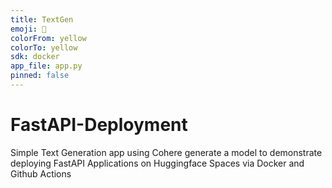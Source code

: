 ```yaml
---
title: TextGen
emoji: 📝
colorFrom: yellow
colorTo: yellow
sdk: docker
app_file: app.py
pinned: false
---
```


# FastAPI-Deployment

Simple Text Generation app using Cohere generate a model to demonstrate deploying FastAPI Applications on Huggingface Spaces via Docker and Github Actions

